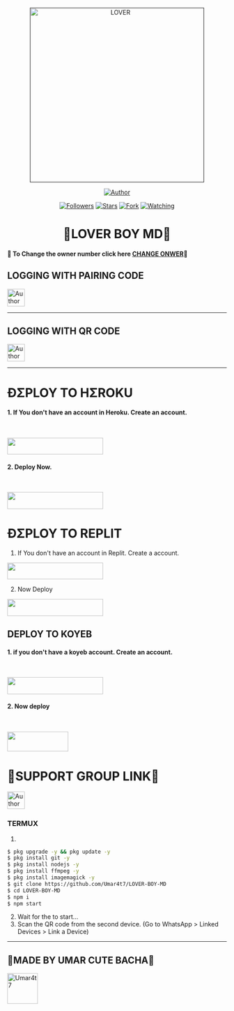  <p align="center">  
  <a href="">
    <img alt="LOVER" width="400" height="400" src="https://telegra.ph/file/7f281da946ecf82d2e306.jpg">
  </a>
</p>



<p align="center">
<a href="https://github.com/Umar4t7/LOVER-BOY-MD"><img title="Author" src="https://img.shields.io/badge/LOVER BOY MD-black?style=for-the-badge&logo=github"></a>
<p/>

<p align="center">
<a href="https://github.com/Umar4t7/?tab=followers"><img title="Followers" src="https://img.shields.io/github/followers/Umar4t7?label=Followers&style=social"></a>
<a href="https://github.com/Umar4t7/LOVER-BOY-MD/stargazers/"><img title="Stars" src="https://img.shields.io/github/stars/Umar4t7/LOVER-BOY-MD?&style=social"></a>
<a href="https://github.com/Umar4t7/LOVER-BOY-MD/network/members"><img title="Fork" src="https://img.shields.io/github/forks/Umar4t7/LOVER-BOY-MD?style=social"></a>
<a href="https://github.com/Umar4t7/LOVER-BOY-MD/watchers"><img title="Watching" src="https://img.shields.io/github/watchers/Umar4t7/LOVER-BOY-MD?label=Watching&style=social"></a>
</p>
 
<h1 align="center">💢LOVER BOY MD💢</h1>

#### 🪩 To Change the owner number click here [CHANGE ONWER](https://github.com/Umar4t7/LOVER-BOY-MD/blob/main/plugins/main-creator.js#L7)🪩

<h2 align="left">LOGGING WITH PAIRING CODE</h2>
<p align="left">
<a href="https://replit.com/@iycwwwuaaipgfjs/Prince-PairCode?v=1"><img height= "40" title="Author" src="https://img.shields.io/badge/PAIRING CODE-black?style=for-the-badge&logo=replit"></a>
<p/>

****

<h2 align="left">LOGGING WITH QR CODE</h2>

<a href="https://princebotqr.onrender.com/"><img height= "40" title="Author" src="https://img.shields.io/badge/QR CODE-black?style=for-the-badge&logo=render"></a>
<p/>

****

<h1 align="left">ÐΣPLOY TO HΣROKU</h1> 

#### 1. If You don't have an account in Heroku. Create an account.
<br>
       <p align="left"><a href="https://signup.heroku.com"> <img src="https://img.shields.io/badge/heroku%20Account-purple?style=for-the-badge&logo=heroku" width="220" height="38.45"/></a></p>

#### 2. Deploy Now.
<br>
   <p align="left"><a href="https://heroku.com/deploy?template=https://github.com/Umar4t7/LOVER-BOY-MD"> <img src="https://img.shields.io/badge/Heroku%20Deploy-purple?style=for-the-badge&logo=heroku" width="220" height="38.45"/></a></p>



<h1 align="left">ÐΣPLOY TO REPLIT</h1> 

1. If You don't have an account in Replit. Create a account.
    <br>
<p align="left"><a href="https://replit.com/signup"> <img src="https://img.shields.io/badge/replit%20Account-purple?style=for-the-badge&logo=replit" width="220" height="38.45"/></a></p>

2. Now Deploy
    <br>
<p align="left"><a href="https://repl.it/github/Umar4t7/LOVER-BOY-MD"> <img src="https://img.shields.io/badge/replit%20Deploy-purple?style=for-the-badge&logo=replit" width="220" height="38.45"/></a></p>

<h2 align="left">DEPLOY TO KOYEB</h2> 

#### 1. if you don't have a koyeb account. Create an account.
   <br>
   <p align="left"><a href="https://app.koyeb.com/auth/signup"> <img src="https://img.shields.io/badge/Koyeb account-purple?style=for-the-badge&logo=koyeb" width="220" height="38.45"/></a></p>

#### 2. Now deploy
   <br>
  <p align="left"><a href="https://app.koyeb.com/apps/deploy?type=git&repository=github.com%2FUmar4t7%2FLOVER-BOY-MD&branch=main&nameprincegds&builder=dockerfile&env[DATABASE_URL]=&env[SESSION_ID]=your+sessionid+here&env[PREFIX]=!&env[MODE]=public&env=[autoRead]=false&env[statusview]=false&env[REMOVEBG_KEY]=your+rmbg+key&env[antidelete]=false"> <img src="https://www.koyeb.com/static/images/deploy/button.svg" width="140" height="45.45"/></a></p>


<h1 align="left">💢SUPPORT GROUP LINK💢</h1>



   <p align="left">
      <a href="https://chat.whatsapp.com/Jo5bmHMAlZpEIp75mKbwxP"><img height= "40" length= "10" title="Author" src="https://img.shields.io/badge/Support Group-25D366?style=for-the-badge&logo=whatsApp&logoColor=white"></a>
     <p/>



 


### TERMUX
1. 
```sh
$ pkg upgrade -y && pkg update -y
$ pkg install git -y
$ pkg install nodejs -y
$ pkg install ffmpeg -y
$ pkg install imagemagick -y
$ git clone https://github.com/Umar4t7/LOVER-BOY-MD
$ cd LOVER-BOY-MD
$ npm i 
$ npm start
```
2. Wait for the to start...
3. Scan the QR code from the second device. (Go to WhatsApp > Linked Devices > Link a Device) 
---------

<h2 align="left">💢MADE BY UMAR CUTE BACHA💢</h2>

<a href="https://github.com/Umar4t7"><img src="https://github.com/Umar4t7.png" width="70" height="70" alt="Umar4t7"/></a>
  
